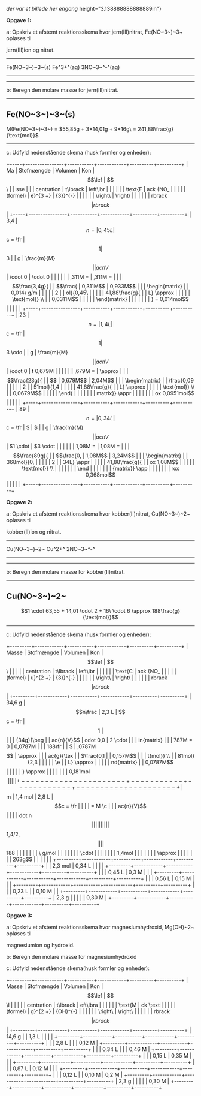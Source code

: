*der var et billede her engang*
height="3.138888888888889in"}

**Opgave 1:**

a: Opskriv et afstemt reaktionsskema hvor jern(III)nitrat, Fe(NO~3~)~3~
opløses til

jern(III)ion og nitrat.

  -----------------------------------------------------------------------
  Fe(NO~3~)~3~(s)                     Fe^3+^(aq)        3NO~3~^-^(aq)
  ----------------- ----------------- ----------------- -----------------

  -----------------------------------------------------------------------

b: Beregn den molare masse for jern(III)nitrat.

  -----------------------------------------------------------------------
  Fe(NO~3~)~3~(s)
  -----------------------------------------------------------------------
  M(Fe(NO~3~)~3~) =
  $55,85g + 3*14,01g + 9*16g\  = 241,88\frac{g}{\text{mol}}$

  -----------------------------------------------------------------------

c: Udfyld nedenstående skema (husk formler og enheder):

+-----+----------------+-----------+------------+----------+----------+
| Ma  | Stofmængde     | Volumen   | Kon        | $$\lef   | $$\      |
| sse |                |           | centration | t\lbrack | left\lbr |
|     |                |           |            |  \text{F | ack {NO_ |
|     |                |           | (formel)   | e}^{3 +} | {3}}^{-} |
|     |                |           |            |  \right\ |  \right\ |
|     |                |           |            | rbrack$$ | rbrack$$ |
+-----+----------------+-----------+------------+----------+----------+
| 3,4 | $$n =          | 0,45 L    | $$c = \fr  | $$1      | $$3      |
| g   |  \frac{m}{M}$$ |           | ac{n}{V}$$ |  \cdot 0 |  \cdot 0 |
|     |                |           |            | ,311M =  | ,311M =  |
|     | $$\frac{3,4g}{ |           | $$\frac{   | 0,311M$$ | 0,933M$$ |
|     | \begin{matrix} |           | 0,014\ g/m |          |          |
|     | 2              |           | ol}{0,45\  |          |          |
|     | 41,88\frac{g}{ |           | L} \approx |          |          |
|     | \text{mol}} \\ |           |  0,0311M$$ |          |          |
|     | \end{matrix}   |           |            |          |          |
|     | } = 0,014mol$$ |           |            |          |          |
+-----+----------------+-----------+------------+----------+----------+
| 23  | $$n =          | 1,4 L     | $$c = \fr  | $$1      | $$3 \cdo |
| g   |  \frac{m}{M}$$ |           | ac{n}{V}$$ |  \cdot 0 | t 0,679M |
|     |                |           |            | ,679M =  |  \approx |
|     | $$\frac{23g}{  |           | $$         | 0,679M$$ |  2,04M$$ |
|     | \begin{matrix} |           | \frac{0,09 |          |          |
|     | 2              |           | 51mol}{1,4 |          |          |
|     | 41,88\frac{g}{ |           | L} \approx |          |          |
|     | \text{mol}} \\ |           |  0,0679M$$ |          |          |
|     | \end{          |           |            |          |          |
|     | matrix}} \appr |           |            |          |          |
|     | ox 0,0951mol$$ |           |            |          |          |
+-----+----------------+-----------+------------+----------+----------+
| 89  | $$n =          | 0,34 L    | $$c = \fr  | $        | $        |
| g   |  \frac{m}{M}$$ |           | ac{n}{V}$$ | $1 \cdot | $3 \cdot |
|     |                |           |            |  1,08M = |  1,08M = |
|     | $$\frac{89g}{  |           | $$\frac{0, |  1,08M$$ |  3,24M$$ |
|     | \begin{matrix} |           | 368mol}{0, |          |          |
|     | 2              |           | 34L} \appr |          |          |
|     | 41,88\frac{g}{ |           | ox 1,08M$$ |          |          |
|     | \text{mol}} \\ |           |            |          |          |
|     | \end           |           |            |          |          |
|     | {matrix}} \app |           |            |          |          |
|     | rox 0,368mol$$ |           |            |          |          |
+-----+----------------+-----------+------------+----------+----------+

**Opgave 2:**

a: Opskriv et afstemt reaktionsskema hvor kobber(II)nitrat, Cu(NO~3~)~2~
opløses til

kobber(II)ion og nitrat.

  -----------------------------------------------------------------------
  Cu(NO~3~)~2~                        Cu^2+^            2NO~3~^-^
  ----------------- ----------------- ----------------- -----------------

  -----------------------------------------------------------------------

b: Beregn den molare masse for kobber(II)nitrat.

  ----------------------------------------------------------------------------------
  Cu(NO~3~)~2~
  ----------------------------------------------------------------------------------
  $$1 \cdot 63,55 + 14,01 \cdot 2 + 16\  \cdot 6 \approx 188\frac{g}{\text{mol}}$$

  ----------------------------------------------------------------------------------

c: Udfyld nedenstående skema (husk formler og enheder):

+---------+------------+-----------+------------+----------+----------+
| Masse   | Stofmængde | Volumen   | Kon        | $$\lef   | $$\      |
|         |            |           | centration | t\lbrack | left\lbr |
|         |            |           |            |  \text{C | ack {NO_ |
|         |            |           | (formel)   | u}^{2 +} | {3}}^{-} |
|         |            |           |            |  \right\ |  \right\ |
|         |            |           |            | rbrack$$ | rbrack$$ |
+---------+------------+-----------+------------+----------+----------+
| 34,6 g  | $$n\frac   | 2,3 L     | $$c = \fr  | $$1 \    | $$       |
|         | {34g}{\beg |           | ac{n}{V}$$ | cdot 0,0 | 2 \cdot  |
|         | in{matrix} |           |            | 787M = 0 | 0,0787M  |
|         | 188\fr     |           | $          | ,0787M$$ | \approx  |
|         | ac{g}{\tex |           | $\frac{0,1 |          | 0,157M$$ |
|         | t{mol}} \\ |           | 81mol}{2,3 |          |          |
|         | \e         |           | L} \approx |          |          |
|         | nd{matrix} |           |  0,0787M$$ |          |          |
|         | } \approx  |           |            |          |          |
|         | 0,181mol$$ |           |            |          |          |
+---------+------------+-----------+------------+----------+----------+
| $$m     | 1,4 mol    | 2,8 L     | $$c = \fr  |          |          |
|  = M \c |            |           | ac{n}{V}$$ |          |          |
| dot n$$ |            |           |            |          |          |
|         |            |           | $$1,4/2,$$ |          |          |
| $$188   |            |           |            |          |          |
| \ g/mol |            |           |            |          |          |
|  \cdot  |            |           |            |          |          |
| 1,4mol  |            |           |            |          |          |
| \approx |            |           |            |          |          |
|  263g$$ |            |           |            |          |          |
+---------+------------+-----------+------------+----------+----------+
|         | 2,3 mol    | 0,34 L    |            |          |          |
+---------+------------+-----------+------------+----------+----------+
|         |            | 0,45 L    | 0,3 M      |          |          |
+---------+------------+-----------+------------+----------+----------+
|         |            | 0,56 L    | 0,15 M     |          |          |
+---------+------------+-----------+------------+----------+----------+
|         |            | 0,23 L    |            | 0,10 M   |          |
+---------+------------+-----------+------------+----------+----------+
| 2,3 g   |            |           |            |          | 0,30 M   |
+---------+------------+-----------+------------+----------+----------+

**Opgave 3:**

a: Opskriv et afstemt reaktionsskema hvor magnesiumhydroxid, Mg(OH)~2~
opløses til

magnesiumion og hydroxid.

b: Beregn den molare masse for magnesiumhydroxid

c: Udfyld nedenstående skema(husk formler og enheder):

+---------+------------+-----------+------------+----------+----------+
| Masse   | Stofmængde | Volumen   | Kon        | $$\lef   | $$\l     |
|         |            |           | centration | t\lbrack | eft\lbra |
|         |            |           |            |  \text{M | ck \text |
|         |            |           | (formel)   | g}^{2 +} | {OH}^{-} |
|         |            |           |            |  \right\ |  \right\ |
|         |            |           |            | rbrack$$ | rbrack$$ |
+---------+------------+-----------+------------+----------+----------+
| 14,6 g  |            | 1,3 L     |            |          |          |
+---------+------------+-----------+------------+----------+----------+
|         |            | 2,8 L     |            |          | 0,12 M   |
+---------+------------+-----------+------------+----------+----------+
|         |            | 0,34 L    |            |          | 0,46 M   |
+---------+------------+-----------+------------+----------+----------+
|         |            | 0,15 L    | 0,35 M     |          |          |
+---------+------------+-----------+------------+----------+----------+
|         |            | 0,87 L    | 0,12 M     |          |          |
+---------+------------+-----------+------------+----------+----------+
|         |            | 0,12 L    |            | 0,10 M   | 0,2 M    |
+---------+------------+-----------+------------+----------+----------+
| 2,3 g   |            |           |            |          | 0,30 M   |
+---------+------------+-----------+------------+----------+----------+
